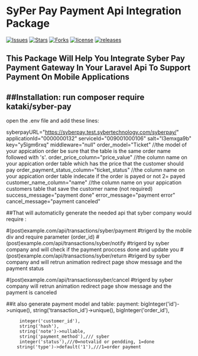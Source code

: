 # SyPer Pay Payment Api Integration Package

[![Issues](https://img.shields.io/github/issues/kataki-kh/Syber_pay-package)](https://kataki-kh/Syber_pay-package/issues)
[![Stars](https://img.shields.io/github/stars/kataki-kh/Syber_pay-package)](https://github.com/kataki-kh/Syber_pay-package/stargazers)
[![Forks](https://img.shields.io/github/forks/kataki-kh/Syber_pay-package)](https://github.com/kataki-kh/Syber_pay-package/network/members)
[![license](https://img.shields.io/github/license/kataki-kh/Syber_pay-package)](https://github.com/kataki-kh/Syber_pay-package/license)
[![releases](https://img.shields.io/github/license/kataki-kh/Syber_pay-package)](https://github.com/kataki-kh/Syber_pay-package/releases)


## This Package Will Help You Integrate Syber Pay Payment Gateway In Your Laravel Api To Support Payment On Mobile Applications

##Installation:
 run composer require kataki/syber-pay
 -----------------------------------------
 open the .env file and add these lines:



syberpayURL="https://syberpay.test.sybertechnology.com/syberpay/"
applicationId="0000000132"
serviceId="009001000106"
salt="l3emxga9b"
key="y5lgm6rxq"
middleware="null"
order_model="Ticket" //the model of your appication order be sure that the table is the same order name followed with 's'.
order_price_column="price_value" //the column name on your appication order table which has the price that the customer should pay
order_payment_status_column="ticket_status" //the column name on your appication order table indecate if the order is payed or not 2= payed
customer_name_column="name" //the column name on your appication customers table that save the customer name (not required)
success_message="payment done"
error_message="payment error"
cancel_message="payment canceled"





##That will automaticlly generate the needed api that syber company would require :

#(post)example.com/api/transactions/syber/payment #trigerd by the mobile div and require parameter (order_id)
#(post)example.com/api/transactions/syber/notify #trigerd by syber company and will check if the payment proccess done and update you
#(post)example.com/api/transactions/syber/return #trigerd by syber company
and will retrun animation redirect page show message and the payment status

#(post)example.com/api/transactionssyber/cancel  #trigerd by syber company will retrun animation redirect page show message and the payment is canceled

##it also generate payment model and table:
		payment:
		bigInteger('id')->unique(),
         string('transaction_id')->unique(),
         bigInteger('order_id'),
            
         integer('customer_id'),
         string('hash'),
         string('note')->nullable,
         string('payment_method'),/// syber  
   		 integer('status'),///0=notvalid or pendding, 1=done
		string('type')->default('1'),///1=order payment
